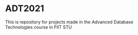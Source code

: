 # ADT2021
This is repository for projects made in the Advanced Database Technologies course in FIIT STU
